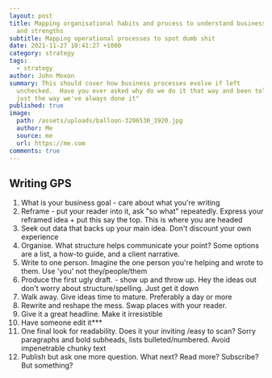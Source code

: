 ```yaml
---
layout: post
title: Mapping organisational habits and process to understand business problems
  and strengths
subtitle: Mapping operational processes to spot dumb shit
date: 2021-11-27 10:41:27 +1000
category: strategy
tags:
  - strategy
author: John Moxon
summary: This should cover how business processes evolve if left
  unchecked.  Have you ever asked why do we do it that way and been told "thats
  just the way we've always done it"
published: true
image:
  path: /assets/uploads/balloon-3206530_1920.jpg
  author: Me
  source: me
  url: https://me.com
comments: true
---
```

## Writing GPS
1. What is your business goal - care about what you're writing
2. Reframe - put your reader into it, ask "so what" repeatedly. Express your reframed idea + put this say the top. This is where you are headed
3. Seek out data that backs up your main idea. Don't discount your own experience
4. Organise. What structure helps communicate your point? Some options are a list, a how-to guide, and a client narrative.
5. Write to one person. Imagine the one person you're helping and wrote to them. Use 'you' not they/people/them
6. Produce the first ugly draft. - show up and throw up. Hey the ideas out don't worry about structure/spelling. Just get it down
7. Walk away. Give ideas time to mature. Preferably a day or more
8. Rewrite and reshape the mess. Swap places with your reader.
9. Give it a great headline. Make it irresistible
10. Have someone edit it***
11. One final look for readability. Does it your inviting /easy to scan? Sorry paragraphs and bold subheads, lists bulleted/numbered. Avoid impenetrable chunky text
12. Publish but ask one more question. What next? Read more? Subscribe? But something?